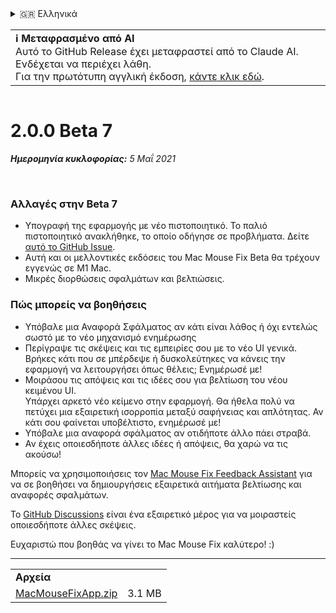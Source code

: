 <details>
<summary>🇬🇷 Ελληνικά</summary>

[🇬🇧 English (GitHub Release)](https://github.com/noah-nuebling/mac-mouse-fix/releases/tag/2.0.0-Beta-7)\
[🇦🇩 Català](https://redirect.macmousefix.com/?target=mmf-release&tag=2.0.0-Beta-7&locale=ca)\
[🇩🇪 Deutsch](https://redirect.macmousefix.com/?target=mmf-release&tag=2.0.0-Beta-7&locale=de)\
[🇪🇸 Español](https://redirect.macmousefix.com/?target=mmf-release&tag=2.0.0-Beta-7&locale=es)\
[🇫🇷 Français](https://redirect.macmousefix.com/?target=mmf-release&tag=2.0.0-Beta-7&locale=fr)\
[🇮🇩 Indonesia](https://redirect.macmousefix.com/?target=mmf-release&tag=2.0.0-Beta-7&locale=id)\
[🇮🇹 Italiano](https://redirect.macmousefix.com/?target=mmf-release&tag=2.0.0-Beta-7&locale=it)\
[🇭🇺 Magyar](https://redirect.macmousefix.com/?target=mmf-release&tag=2.0.0-Beta-7&locale=hu)\
[🇳🇱 Nederlands](https://redirect.macmousefix.com/?target=mmf-release&tag=2.0.0-Beta-7&locale=nl)\
[🇵🇱 Polski](https://redirect.macmousefix.com/?target=mmf-release&tag=2.0.0-Beta-7&locale=pl)\
[🇧🇷 Português (Brasil)](https://redirect.macmousefix.com/?target=mmf-release&tag=2.0.0-Beta-7&locale=pt-BR)\
[🇵🇹 Português (Portugal)](https://redirect.macmousefix.com/?target=mmf-release&tag=2.0.0-Beta-7&locale=pt-PT)\
[🇷🇴 Română](https://redirect.macmousefix.com/?target=mmf-release&tag=2.0.0-Beta-7&locale=ro)\
[🇸🇪 Svenska](https://redirect.macmousefix.com/?target=mmf-release&tag=2.0.0-Beta-7&locale=sv)\
[🇻🇳 Tiếng Việt](https://redirect.macmousefix.com/?target=mmf-release&tag=2.0.0-Beta-7&locale=vi)\
[🇹🇷 Türkçe](https://redirect.macmousefix.com/?target=mmf-release&tag=2.0.0-Beta-7&locale=tr)\
[🇨🇿 Čeština](https://redirect.macmousefix.com/?target=mmf-release&tag=2.0.0-Beta-7&locale=cs)\
**🇬🇷 Ελληνικά**\
[🇷🇺 Русский](https://redirect.macmousefix.com/?target=mmf-release&tag=2.0.0-Beta-7&locale=ru)\
[🇺🇦 Українська](https://redirect.macmousefix.com/?target=mmf-release&tag=2.0.0-Beta-7&locale=uk)\
[🇮🇱 עברית](https://redirect.macmousefix.com/?target=mmf-release&tag=2.0.0-Beta-7&locale=he)\
[🇸🇦 العربية](https://redirect.macmousefix.com/?target=mmf-release&tag=2.0.0-Beta-7&locale=ar)\
[🇮🇳 हिन्दी](https://redirect.macmousefix.com/?target=mmf-release&tag=2.0.0-Beta-7&locale=hi)\
[🇹🇭 ไทย](https://redirect.macmousefix.com/?target=mmf-release&tag=2.0.0-Beta-7&locale=th)\
[🇨🇳 中文 (简体)](https://redirect.macmousefix.com/?target=mmf-release&tag=2.0.0-Beta-7&locale=zh-Hans)\
[🇨🇳 中文 (繁體)](https://redirect.macmousefix.com/?target=mmf-release&tag=2.0.0-Beta-7&locale=zh-Hant)\
[🇭🇰 中文（香港)](https://redirect.macmousefix.com/?target=mmf-release&tag=2.0.0-Beta-7&locale=zh-HK)\
[🇯🇵 日本語](https://redirect.macmousefix.com/?target=mmf-release&tag=2.0.0-Beta-7&locale=ja)\
[🇰🇷 한국어](https://redirect.macmousefix.com/?target=mmf-release&tag=2.0.0-Beta-7&locale=ko)\
[Help translate Mac Mouse Fix to different languages!](https://github.com/noah-nuebling/mac-mouse-fix/discussions/731)
</details>
<table align=><td>
<b>ℹ️ Μεταφρασμένο από AI</b><br>
Αυτό το GitHub Release έχει μεταφραστεί από το Claude AI. Ενδέχεται να περιέχει λάθη.<br>
Για την πρωτότυπη αγγλική έκδοση, <a href="https://github.com/noah-nuebling/mac-mouse-fix/releases/tag/2.0.0-Beta-7">κάντε κλικ εδώ</a>.
</td></table>

<table></table>

# 2.0.0 Beta 7
***Ημερομηνία κυκλοφορίας:** 5 Μαΐ 2021*

<br>

### Αλλαγές στην Beta 7

- Υπογραφή της εφαρμογής με νέο πιστοποιητικό. Το παλιό πιστοποιητικό ανακλήθηκε, το οποίο οδήγησε σε προβλήματα. Δείτε [αυτό το GitHub Issue](https://github.com/noah-nuebling/mac-mouse-fix/issues/95).
- Αυτή και οι μελλοντικές εκδόσεις του Mac Mouse Fix Beta θα τρέχουν εγγενώς σε M1 Mac.
- Μικρές διορθώσεις σφαλμάτων και βελτιώσεις.

### Πώς μπορείς να βοηθήσεις

- Υπόβαλε μια Αναφορά Σφάλματος αν κάτι είναι λάθος ή όχι εντελώς σωστό με το νέο μηχανισμό ενημέρωσης
- Περίγραψε τις σκέψεις και τις εμπειρίες σου με το νέο UI γενικά. Βρήκες κάτι που σε μπέρδεψε ή δυσκολεύτηκες να κάνεις την εφαρμογή να λειτουργήσει όπως θέλεις; Ενημέρωσέ με!
- Μοιράσου τις απόψεις και τις ιδέες σου για βελτίωση του νέου κειμένου UI.\
   Υπάρχει αρκετό νέο κείμενο στην εφαρμογή. Θα ήθελα πολύ να πετύχει μια εξαιρετική ισορροπία μεταξύ σαφήνειας και απλότητας. Αν κάτι σου φαίνεται υποβέλτιστο, ενημέρωσέ με!
- Υπόβαλε μια αναφορά σφάλματος αν οτιδήποτε άλλο πάει στραβά.
- Αν έχεις οποιεσδήποτε άλλες ιδέες ή απόψεις, θα χαρώ να τις ακούσω!

Μπορείς να χρησιμοποιήσεις τον [Mac Mouse Fix Feedback Assistant](https://github.com/noah-nuebling/mac-mouse-fix/issues/new/choose) για να σε βοηθήσει να δημιουργήσεις εξαιρετικά αιτήματα βελτίωσης και αναφορές σφαλμάτων.

Το [GitHub Discussions](https://github.com/noah-nuebling/mac-mouse-fix/discussions/82) είναι ένα εξαιρετικό μέρος για να μοιραστείς οποιεσδήποτε άλλες σκέψεις.

Ευχαριστώ που βοηθάς να γίνει το Mac Mouse Fix καλύτερο! :)

---

<table align="start">
<tr>
    <td colspan=2>
        <b>Αρχεία</b>
    </td>
</tr>
<tr>
    <td><a href="https://github.com/noah-nuebling/mac-mouse-fix/releases/download/2.0.0-Beta-7/MacMouseFixApp.zip">MacMouseFixApp.zip</a></td>
    <td>3.1 MB</td>
</tr>
</table>